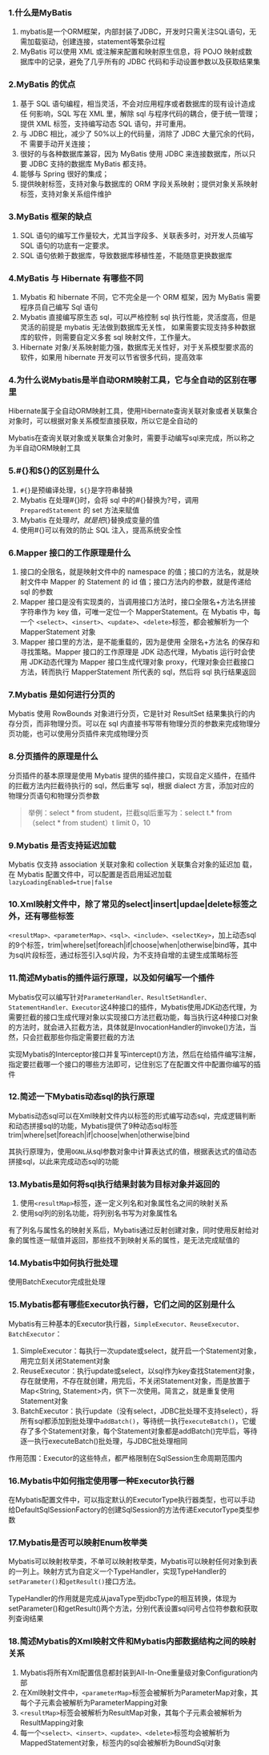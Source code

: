 ### 1.什么是MyBatis

1. mybatis是一个ORM框架，内部封装了JDBC，开发时只需关注SQL语句，无需加载驱动，创建连接，statement等繁杂过程
2. MyBatis 可以使用 XML 或注解来配置和映射原生信息，将 POJO 映射成数 据库中的记录，避免了几乎所有的 JDBC 代码和手动设置参数以及获取结果集





### 2.MyBatis 的优点

1. 基于 SQL 语句编程，相当灵活，不会对应用程序或者数据库的现有设计造成任 何影响，SQL 写在 XML 里，解除 sql 与程序代码的耦合，便于统一管理；提供 XML 标签，支持编写动态 SQL 语句，并可重用。
2. 与 JDBC 相比，减少了 50%以上的代码量，消除了 JDBC 大量冗余的代码，不 需要手动开关连接；
3. 很好的与各种数据库兼容，因为 MyBatis 使用 JDBC 来连接数据库，所以只要 JDBC 支持的数据库 MyBatis 都支持。
4. 能够与 Spring 很好的集成；
5. 提供映射标签，支持对象与数据库的 ORM 字段关系映射；提供对象关系映射 标签，支持对象关系组件维护





### 3.MyBatis 框架的缺点

1. SQL 语句的编写工作量较大，尤其当字段多、关联表多时，对开发人员编写 SQL 语句的功底有一定要求。
2. SQL 语句依赖于数据库，导致数据库移植性差，不能随意更换数据库





### 4.MyBatis 与 Hibernate 有哪些不同

1. Mybatis 和 hibernate 不同，它不完全是一个 ORM 框架，因为 MyBatis 需要 程序员自己编写 Sql 语句
2. Mybatis 直接编写原生态 sql，可以严格控制 sql 执行性能，灵活度高，但是灵活的前提是 mybatis 无法做到数据库无关性， 如果需要实现支持多种数据库的软件，则需要自定义多套 sql 映射文件，工作量大。
3. Hibernate 对象/关系映射能力强，数据库无关性好，对于关系模型要求高的 软件，如果用 hibernate 开发可以节省很多代码，提高效率



### 4.为什么说Mybatis是半自动ORM映射工具，它与全自动的区别在哪里

Hibernate属于全自动ORM映射工具，使用Hibernate查询关联对象或者关联集合对象时，可以根据对象关系模型直接获取，所以它是全自动的

Mybatis在查询关联对象或关联集合对象时，需要手动编写sql来完成，所以称之为半自动ORM映射工具





### 5.#{}和${}的区别是什么

1. `#{}`是预编译处理，`${}`是字符串替换
2. Mybatis 在处理#{}时，会将 sql 中的#{}替换为?号，调用 `PreparedStatement` 的 set 方法来赋值
3. Mybatis 在处理${}时，就是把${}替换成变量的值
4. 使用#{}可以有效的防止 SQL 注入，提高系统安全性





### 6.Mapper 接口的工作原理是什么

1. 接口的全限名，就是映射文件中的 namespace 的值；接口的方法名，就是映射文件中 Mapper 的 Statement 的 id 值；接口方法内的参数，就是传递给 sql 的参数
2. Mapper 接口是没有实现类的，当调用接口方法时，接口全限名+方法名拼接字符串作为 key 值，可唯一定位一个 MapperStatement。在 Mybatis 中，每一个 `<select>`、`<insert>`、`<update>`、`<delete>`标签，都会被解析为一个MapperStatement 对象
3. Mapper 接口里的方法，是不能重载的，因为是使用 全限名+方法名 的保存和寻找策略。Mapper 接口的工作原理是 JDK 动态代理，Mybatis 运行时会使用 JDK动态代理为 Mapper 接口生成代理对象 proxy，代理对象会拦截接口方法，转而执行 MapperStatement 所代表的 sql，然后将 sql 执行结果返回





### 7.Mybatis 是如何进行分页的

Mybatis 使用 RowBounds 对象进行分页，它是针对 ResultSet 结果集执行的内存分页，而非物理分页。可以在 sql 内直接书写带有物理分页的参数来完成物理分页功能，也可以使用分页插件来完成物理分页





### 8.分页插件的原理是什么

分页插件的基本原理是使用 Mybatis 提供的插件接口，实现自定义插件，在插件的拦截方法内拦截待执行的 sql，然后重写 sql，根据 dialect 方言，添加对应的物理分页语句和物理分页参数

>  举例：select * from student，拦截sql后重写为：select t.* from （select * from student）t limit 0，10





### 9.Mybatis 是否支持延迟加载

Mybatis 仅支持 association 关联对象和 collection 关联集合对象的延迟加 载，在 Mybatis 配置文件中，可以配置是否启用延迟加载 `lazyLoadingEnabled=true|false`





### 10.Xml映射文件中，除了常见的select|insert|updae|delete标签之外，还有哪些标签

`<resultMap>、<parameterMap>、<sql>、<include>、<selectKey>`，加上动态sql的9个标签，trim|where|set|foreach|if|choose|when|otherwise|bind等，其中<sql>为sql片段标签，通过<include>标签引入sql片段，<selectKey>为不支持自增的主键生成策略标签





### 11.简述Mybatis的插件运行原理，以及如何编写一个插件

Mybatis仅可以编写针对`ParameterHandler、ResultSetHandler、StatementHandler、Executor`这4种接口的插件，Mybatis使用JDK动态代理，为需要拦截的接口生成代理对象以实现接口方法拦截功能，每当执行这4种接口对象的方法时，就会进入拦截方法，具体就是InvocationHandler的invoke()方法，当然，只会拦截那些你指定需要拦截的方法

实现Mybatis的Interceptor接口并复写intercept()方法，然后在给插件编写注解，指定要拦截哪一个接口的哪些方法即可，记住别忘了在配置文件中配置你编写的插件





### 12.简述一下Mybatis动态sql的执行原理

Mybatis动态sql可以在Xml映射文件内以标签的形式编写动态sql，完成逻辑判断和动态拼接sql的功能，Mybatis提供了9种动态sql标签trim|where|set|foreach|if|choose|when|otherwise|bind

其执行原理为，使用`OGNL`从sql参数对象中计算表达式的值，根据表达式的值动态拼接sql，以此来完成动态sql的功能



### 13.Mybatis是如何将sql执行结果封装为目标对象并返回的

1. 使用`<resultMap>`标签，逐一定义列名和对象属性名之间的映射关系
2. 使用sql列的别名功能，将列别名书写为对象属性名



有了列名与属性名的映射关系后，Mybatis通过反射创建对象，同时使用反射给对象的属性逐一赋值并返回，那些找不到映射关系的属性，是无法完成赋值的





### 14.Mybatis中如何执行批处理

使用BatchExecutor完成批处理





### 15.Mybatis都有哪些Executor执行器，它们之间的区别是什么

Mybatis有三种基本的Executor执行器，`SimpleExecutor、ReuseExecutor、BatchExecutor`：

1. SimpleExecutor：每执行一次update或select，就开启一个Statement对象，用完立刻关闭Statement对象
2. ReuseExecutor：执行update或select，以sql作为key查找Statement对象，存在就使用，不存在就创建，用完后，不关闭Statement对象，而是放置于Map<String, Statement>内，供下一次使用。简言之，就是重复使用Statement对象
3. BatchExecutor：执行update（没有select，JDBC批处理不支持select），将所有sql都添加到批处理中`addBatch()`，等待统一执行`executeBatch()`，它缓存了多个Statement对象，每个Statement对象都是addBatch()完毕后，等待逐一执行executeBatch()批处理，与JDBC批处理相同



作用范围：Executor的这些特点，都严格限制在SqlSession生命周期范围内





### 16.Mybatis中如何指定使用哪一种Executor执行器

在Mybatis配置文件中，可以指定默认的ExecutorType执行器类型，也可以手动给DefaultSqlSessionFactory的创建SqlSession的方法传递ExecutorType类型参数







### 17.Mybatis是否可以映射Enum枚举类

Mybatis可以映射枚举类，不单可以映射枚举类，Mybatis可以映射任何对象到表的一列上。映射方式为自定义一个TypeHandler，实现TypeHandler的`setParameter()`和`getResult()`接口方法。

TypeHandler的作用就是完成从javaType至jdbcType的相互转换，体现为setParameter()和getResult()两个方法，分别代表设置sql问号占位符参数和获取列查询结果





### 18.简述Mybatis的Xml映射文件和Mybatis内部数据结构之间的映射关系

1. Mybatis将所有Xml配置信息都封装到All-In-One重量级对象Configuration内部
2. 在Xml映射文件中，`<parameterMap>`标签会被解析为ParameterMap对象，其每个子元素会被解析为ParameterMapping对象
3. `<resultMap>`标签会被解析为ResultMap对象，其每个子元素会被解析为ResultMapping对象
4. 每一个`<select>、<insert>、<update>、<delete>`标签均会被解析为MappedStatement对象，标签内的sql会被解析为BoundSql对象

































































































